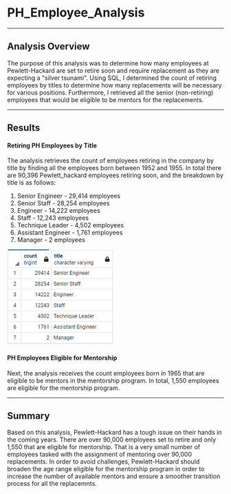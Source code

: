 # PH_Employee_Analysis
---
## Analysis Overview
The purpose of this analysis was to determine how many employees at Pewlett-Hackard are set to retire soon and require replacement as they are expecting a "silver tsunami". Using SQL, I determined the count of retiring employees by titles to determine how many replacements will be necessary for various positions. Furthermore, I retrieved all the senior (non-retiring) employees that would be eligible to be mentors for the replacements.

---
## Results
#### Retiring PH Employees by Title
The analysis retrieves the count of employees retiring in the company by title by finding all the employees born between 1952 and 1955. In total there are 90,396 Pewlett_hackard employees retiring soon, and the breakdown by title is as follows:
1. Senior Engineer - 29,414 employees
2. Senior Staff - 28,254 employees
3. Engineer - 14,222 employees
4. Staff - 12,243 employees
5. Technique Leader - 4,502 employees
6. Assistant Engineer - 1,761 employees
7. Manager - 2 employees

![retiring_titles](https://github.com/AndrewTymkiv/PH_Employee_Analysis/blob/main/retiring_titles.PNG)

#### PH Employees Eligible for Mentorship
Next, the analysis receives the count employees born in 1965 that are eligible to be mentors in the mentorship program. In total, 1,550 employees are eligible for the mentorship program.

---
## Summary
Based on this analysis, Pewlett-Hackard has a tough issue on their hands in the coming years. There are over 90,000 employees set to retire and only 1,550 that are eligible for mentorship. That is a very small number of employees tasked with the assignment of mentoring over 90,000 replacements. In order to avoid challenges, Pewlett-Hackard should broaden the age range eligible for the mentorship program in order to increase the number of available mentors and ensure a smoother transition process for all the replacemnts. 
